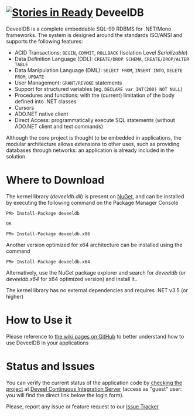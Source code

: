 [![Stories in Ready](https://badge.waffle.io/deveel/deveeldb.png?label=ready&title=Ready)](https://waffle.io/deveel/deveeldb)
DeveelDB
==========

DeveelDB is a complete embeddable SQL-99 RDBMS for .NET/Mono frameworks. The system is designed around the standards ISO/ANSI and supports the following features:

- ACID Transactions: `BEGIN`, `COMMIT`, `ROLLBACK` (Isolation Level *Serializable*)
- Data Definition Language (DDL): `CREATE/DROP SCHEMA`, `CREATE/DROP/ALTER TABLE`
- Data Manipulation Language (DML): `SELECT FROM`, `INSERT INTO`, `DELETE FROM`, `UPDATE`
- User Management: `GRANT/REVOKE` statements
- Support for structured variables (eg. `DECLARE var INT(200) NOT NULL`)
- Procedures and functions: with the (current) limitation of the body defined into .NET classes
- Cursors
- ADO.NET native client
- Direct Access: programmatically execute SQL statements (without ADO.NET client and text commands)

Although the core project is thought to be embedded in applications, the modular architecture allows extensions to other uses, such as providing databases through networks: an application is already included in the solution.

Where to Download
============

The kernel library (_deveeldb.dll_)  is present on [NuGet](http://nuget.org), and can be installed by executing the following command on the Package Manager Console

```
PM> Install-Package deveeldb

OR

PM> Install-Package deveeldb.x86
```

Another version optimized for x64 architecture can be installed using the command

```
PM> Install-Package deveeldb.x64
```

Alternatively, use the NuGet package explorer and search for _deveeldb_ (or _deveeldb.x64_ for x64 optimized version) and install it..

The kernel library has no external dependencies and requires .NET v3.5 (or higher)


How to Use it
============

Please reference to [the wiki pages on GitHub](https://github.com/deveel/deveeldb/wiki) to better understand how to use DeveelDB in your applications


Status and Issues
============

You can verify the current status of the application code by  [checking the project](http://ci.deveel.org/project.html?projectId=DeveelDB&tab=projectOverview) at [Deveel Continuous Integration Server](http://ci.deveel.org) (access as "guest" user: you will find the direct link below the login form).

Please, report any issue or feature request to our [Issue Tracker](http://github.com/deveel/deveeldb/issues)
